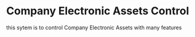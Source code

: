 # Company Electronic Assets Control

this sytem is to control Company Electronic Assets with many features
